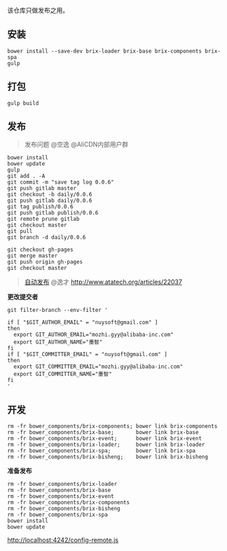 该仓库只做发布之用。

## 安装

```shell
bower install --save-dev brix-loader brix-base brix-components brix-spa
gulp
```

## 打包

```shell
gulp build
```

## 发布

> 发布问题 @空逸 @AliCDN内部用户群

```shell
bower install
bower update
gulp
git add . -A
git commit -m "save tag log 0.0.6"
git push gitlab master
git checkout -b daily/0.0.6
git push gitlab daily/0.0.6
git tag publish/0.0.6
git push gitlab publish/0.0.6
git remote prune gitlab
git checkout master
git pull
git branch -d daily/0.0.6

git checkout gh-pages
git merge master
git push origin gh-pages
git checkout master
```

> [自动发布](http://thx.tbsite.net/vegas/services/aone-server-side-build/) @逸才
> http://www.atatech.org/articles/22037

**更改提交者**

```shell
git filter-branch --env-filter '
 
if [ "$GIT_AUTHOR_EMAIL" = "nuysoft@gmail.com" ]
then
  export GIT_AUTHOR_EMAIL="mozhi.gyy@alibaba-inc.com"
  export GIT_AUTHOR_NAME="墨智"
fi
if [ "$GIT_COMMITTER_EMAIL" = "nuysoft@gmail.com" ]
then
  export GIT_COMMITTER_EMAIL="mozhi.gyy@alibaba-inc.com"
  export GIT_COMMITTER_NAME="墨智"
fi
'
```

## 开发

```shell
rm -fr bower_components/brix-components; bower link brix-components
rm -fr bower_components/brix-base;       bower link brix-base
rm -fr bower_components/brix-event;      bower link brix-event
rm -fr bower_components/brix-loader;     bower link brix-loader
rm -fr bower_components/brix-spa;        bower link brix-spa
rm -fr bower_components/brix-bisheng;    bower link brix-bisheng
```

**准备发布**

```shell
rm -fr bower_components/brix-loader
rm -fr bower_components/brix-base
rm -fr bower_components/brix-event
rm -fr bower_components/brix-components
rm -fr bower_components/brix-bisheng
rm -fr bower_components/brix-spa
bower install
bower update
```

<http://localhost:4242/config-remote.js>